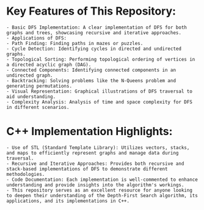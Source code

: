 # Key Features of This Repository:
    - Basic DFS Implementation: A clear implementation of DFS for both graphs and trees, showcasing recursive and iterative approaches.
    - Applications of DFS:
    - Path Finding: Finding paths in mazes or puzzles.
    - Cycle Detection: Identifying cycles in directed and undirected graphs.
    - Topological Sorting: Performing topological ordering of vertices in a directed acyclic graph (DAG).
    - Connected Components: Identifying connected components in an undirected graph.
    - Backtracking: Solving problems like the N-Queens problem and generating permutations.
    - Visual Representation: Graphical illustrations of DFS traversal to aid understanding.
    - Complexity Analysis: Analysis of time and space complexity for DFS in different scenarios.
# C++ Implementation Highlights:
    - Use of STL (Standard Template Library): Utilizes vectors, stacks, and maps to efficiently represent graphs and manage data during traversal.
    - Recursive and Iterative Approaches: Provides both recursive and stack-based implementations of DFS to demonstrate different methodologies.
    - Code Documentation: Each implementation is well-commented to enhance understanding and provide insights into the algorithm's workings.
    - This repository serves as an excellent resource for anyone looking to deepen their understanding of the Depth-First Search algorithm, its applications, and its implementations in C++.